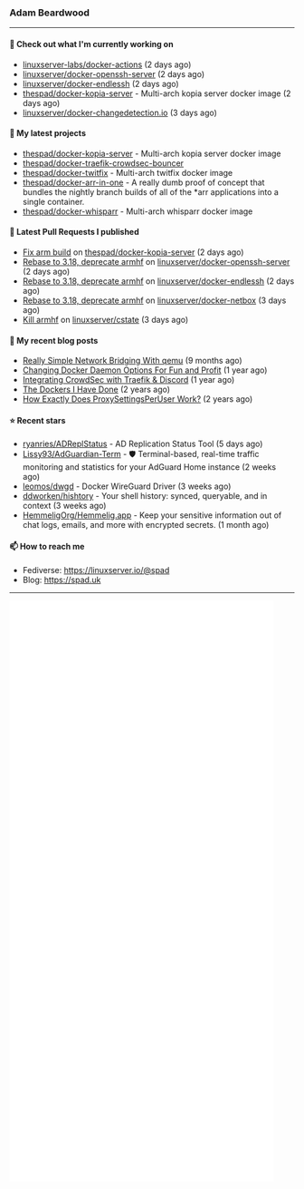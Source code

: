 ### Adam Beardwood
---
#### 👷 Check out what I'm currently working on

- [linuxserver-labs/docker-actions](https://github.com/linuxserver-labs/docker-actions) (2 days ago)
- [linuxserver/docker-openssh-server](https://github.com/linuxserver/docker-openssh-server) (2 days ago)
- [linuxserver/docker-endlessh](https://github.com/linuxserver/docker-endlessh) (2 days ago)
- [thespad/docker-kopia-server](https://github.com/thespad/docker-kopia-server) - Multi-arch kopia server docker image  (2 days ago)
- [linuxserver/docker-changedetection.io](https://github.com/linuxserver/docker-changedetection.io) (3 days ago)

#### 🌱 My latest projects

- [thespad/docker-kopia-server](https://github.com/thespad/docker-kopia-server) - Multi-arch kopia server docker image 
- [thespad/docker-traefik-crowdsec-bouncer](https://github.com/thespad/docker-traefik-crowdsec-bouncer)
- [thespad/docker-twitfix](https://github.com/thespad/docker-twitfix) - Multi-arch twitfix docker image
- [thespad/docker-arr-in-one](https://github.com/thespad/docker-arr-in-one) - A really dumb proof of concept that bundles the nightly branch builds of all of the *arr applications into a single container.
- [thespad/docker-whisparr](https://github.com/thespad/docker-whisparr) - Multi-arch whisparr docker image

#### 🔨 Latest Pull Requests I published

- [Fix arm build](https://github.com/thespad/docker-kopia-server/pull/2) on [thespad/docker-kopia-server](https://github.com/thespad/docker-kopia-server) (2 days ago)
- [Rebase to 3.18, deprecate armhf](https://github.com/linuxserver/docker-openssh-server/pull/74) on [linuxserver/docker-openssh-server](https://github.com/linuxserver/docker-openssh-server) (2 days ago)
- [Rebase to 3.18, deprecate armhf](https://github.com/linuxserver/docker-endlessh/pull/15) on [linuxserver/docker-endlessh](https://github.com/linuxserver/docker-endlessh) (2 days ago)
- [Rebase to 3.18, deprecate armhf](https://github.com/linuxserver/docker-netbox/pull/48) on [linuxserver/docker-netbox](https://github.com/linuxserver/docker-netbox) (3 days ago)
- [Kill armhf](https://github.com/linuxserver/cstate/pull/165) on [linuxserver/cstate](https://github.com/linuxserver/cstate) (3 days ago)

#### 📜 My recent blog posts

- [Really Simple Network Bridging With qemu](https://spad.uk/really-simple-network-bridging-with-qemu/) (9 months ago)
- [Changing Docker Daemon Options For Fun and Profit](https://spad.uk/changing-docker-daemon-options-for-fun-and-profit/) (1 year ago)
- [Integrating CrowdSec with Traefik &amp; Discord](https://spad.uk/integrating-crowdsec-with-traefik-discord/) (1 year ago)
- [The Dockers I Have Done](https://spad.uk/the-dockers-ive-done/) (2 years ago)
- [How Exactly Does ProxySettingsPerUser Work?](https://spad.uk/how-does-proxysettingsperuser-work/) (2 years ago)

#### ⭐ Recent stars

- [ryanries/ADReplStatus](https://github.com/ryanries/ADReplStatus) - AD Replication Status Tool (5 days ago)
- [Lissy93/AdGuardian-Term](https://github.com/Lissy93/AdGuardian-Term) - 🛡️ Terminal-based, real-time traffic monitoring and statistics for your AdGuard Home instance (2 weeks ago)
- [leomos/dwgd](https://github.com/leomos/dwgd) - Docker WireGuard Driver (3 weeks ago)
- [ddworken/hishtory](https://github.com/ddworken/hishtory) - Your shell history: synced, queryable, and in context (3 weeks ago)
- [HemmeligOrg/Hemmelig.app](https://github.com/HemmeligOrg/Hemmelig.app) - Keep your sensitive information out of chat logs, emails, and more with encrypted secrets. (1 month ago)

#### 📫 How to reach me
- Fediverse: https://linuxserver.io/@spad
- Blog: https://spad.uk
---
<img src="https://raw.githubusercontent.com/thespad/thespad/main/github-metrics.svg">

